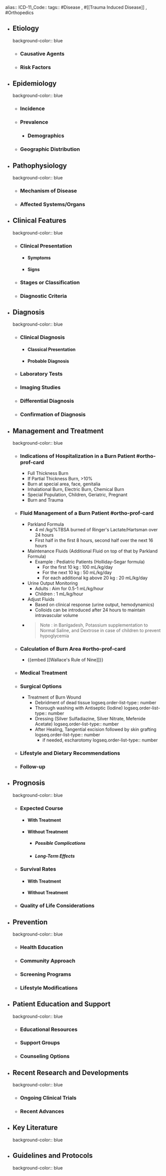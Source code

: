 alias::
ICD-11_Code::
tags:: #Disease , #[[Trauma Induced Disease]] , #Orthopedics

- ## Etiology
  background-color:: blue
	- ### Causative Agents
	- ### Risk Factors
- ## Epidemiology
  background-color:: blue
	- ### Incidence
	- ### Prevalence
		- ### Demographics
	- ### Geographic Distribution
- ## Pathophysiology
  background-color:: blue
	- ### Mechanism of Disease
	- ### Affected Systems/Organs
- ## Clinical Features
  background-color:: blue
	- ### Clinical Presentation
		- #### Symptoms
		- #### Signs
	- ### Stages or Classification
	- ### Diagnostic Criteria
- ## Diagnosis
  background-color:: blue
	- ### Clinical Diagnosis
		- #### Classical Presentation
		- #### Probable Diagnosis
	- ### Laboratory Tests
	- ### Imaging Studies
	- ### Differential Diagnosis
	- ### Confirmation of Diagnosis
- ## Management and Treatment
  background-color:: blue
	- ### Indications of Hospitalization in a Burn Patient #ortho-prof-card
		- Full Thickness Burn
		- If Partial Thickness Burn, >10%
		- Burn at special area, face, genitalia
		- Inhalational Burn, Electric Burn, Chemical Burn
		- Special Population, Children, Geriatric, Pregnant
		- Burn and Trauma
	- ### Fluid Management of a Burn Patient #ortho-prof-card
		- Parkland Formula
			- 4 ml  /kg/%TBSA burned of Ringer's Lactate/Hartsman over 24 hours
			- First half in the first 8 hours, second half over the next 16 hours
		- Maintenance Fluids (Additional Fluid on top of that by Parkland Formula)
			- Example : Pediatric Patients (Holliday-Segar formula)
				- For the first 10 kg : 100 mL/kg/day
				- For the next 10 kg : 50 mL/kg/day
				- For each additional kg above 20 kg : 20 mL/kg/day
		- Urine Output Monitoring
			- Adults : Aim for 0.5-1 mL/kg/hour
			- Children : 1 mL/kg/hour
		- Adjust Fluids
			- Based on clinical response (urine output, hemodynamics)
			- Colloids can be introduced after 24 hours to maintain intravascular volume
		- >Note : in Banlgadesh, Potassium supplementation to Normal Saline, and Dextrose in case of children to prevent hypoglycemia
	- ### Calculation of Burn Area #ortho-prof-card
		- {{embed [[Wallace's Rule of Nine]]}}
	- ### Medical Treatment
	- ### Surgical Options
		- Treatment of Burn Wound
			- Debridment of dead tissue
			  logseq.order-list-type:: number
			- Thorough washing with Antiseptic (Iodine)
			  logseq.order-list-type:: number
			- Dressing (Silver Sulfadiazine, Silver Nitrate, Mefenide Acetate)
			  logseq.order-list-type:: number
			- After Healing, Tangential excision followed by skin grafting
			  logseq.order-list-type:: number
				- if needed, escharotomy
				  logseq.order-list-type:: number
	- ### Lifestyle and Dietary Recommendations
	- ### Follow-up
- ## Prognosis
  background-color:: blue
	- ### Expected Course
		- #### With Treatment
		- #### Without Treatment
			- ##### Possible Complications
			- ##### Long-Term Effects
	- ### Survival Rates
		- #### With Treatment
		- #### Without Treatment
	- ### Quality of Life Considerations
- ## Prevention
  background-color:: blue
	- ### Health Education
	- ### Community Approach
	- ### Screening Programs
	- ### Lifestyle Modifications
- ## Patient Education and Support
  background-color:: blue
	- ### Educational Resources
	- ### Support Groups
	- ### Counseling Options
- ## Recent Research and Developments
  background-color:: blue
	- ### Ongoing Clinical Trials
	- ### Recent Advances
- ## Key Literature
  background-color:: blue
- ## Guidelines and Protocols
  background-color:: blue